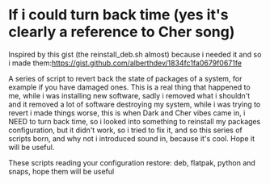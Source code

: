 # If i could turn back time (yes it's clearly a reference to Cher song)

Inspired by this gist (the reinstall_deb.sh almost) because i needed it and so i made them:https://gist.github.com/alberthdev/1834fc1fa0679f0671fe

A series of script to revert back the state of packages of a system, for example if you have damaged ones. This is a real thing that happened to me, while i was installing new software, sadly i removed what i shouldn't and it removed a lot of software destroying my system, while i was trying to revert i made things worse, this is when Dark and Cher vibes came in, i NEED to turn back time, so i looked into something to reinstall my packages configuration, but it didn't work, so i tried to fix it, and so this series of scripts born, and why not i introduced sound in, because it's cool. Hope it will be useful.

These scripts reading your configuration restore: deb, flatpak, python and snaps, hope them will be useful
